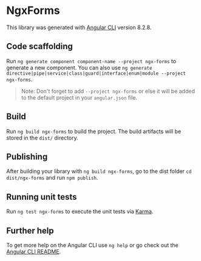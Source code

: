 # NgxForms

This library was generated with [Angular CLI](https://github.com/angular/angular-cli) version 8.2.8.

## Code scaffolding

Run `ng generate component component-name --project ngx-forms` to generate a new component. You can also use `ng generate directive|pipe|service|class|guard|interface|enum|module --project ngx-forms`.
> Note: Don't forget to add `--project ngx-forms` or else it will be added to the default project in your `angular.json` file. 

## Build

Run `ng build ngx-forms` to build the project. The build artifacts will be stored in the `dist/` directory.

## Publishing

After building your library with `ng build ngx-forms`, go to the dist folder `cd dist/ngx-forms` and run `npm publish`.

## Running unit tests

Run `ng test ngx-forms` to execute the unit tests via [Karma](https://karma-runner.github.io).

## Further help

To get more help on the Angular CLI use `ng help` or go check out the [Angular CLI README](https://github.com/angular/angular-cli/blob/master/README.md).
